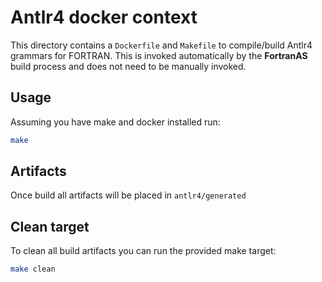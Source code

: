 # Antlr4 docker context
This directory contains a `Dockerfile` and `Makefile` to compile/build Antlr4 
grammars for FORTRAN. This is invoked automatically by the **FortranAS** build
process and does not need to be manually invoked.

## Usage
Assuming you have make and docker installed run:
```bash
make
```

## Artifacts
Once build all artifacts will be placed in `antlr4/generated` 

## Clean target 
To clean all build artifacts you can run the provided make target:
```bash
make clean
```
